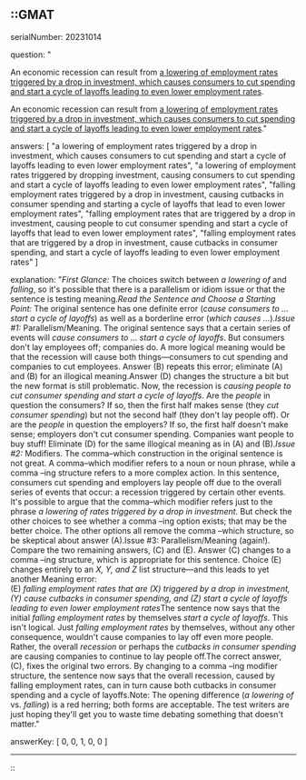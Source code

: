 ::GMAT
---


serialNumber: 20231014

question: "<p>An economic recession can result from <u>a lowering of employment rates triggered by a drop in investment, which causes consumers to cut spending and start a cycle of layoffs leading to even lower employment rates</u>.</p>An economic recession can result from <u>a lowering of employment rates triggered by a drop in investment, which causes consumers to cut spending and start a cycle of layoffs leading to even lower employment rates</u>."

answers: [
  "a lowering of employment rates triggered by a drop in investment, which causes consumers to cut spending and start a cycle of layoffs leading to even lower employment rates",
  "a lowering of employment rates triggered by dropping investment, causing consumers to cut spending and start a cycle of layoffs leading to even lower employment rates",
  "falling employment rates triggered by a drop in investment, causing cutbacks in consumer spending and starting a cycle of layoffs that lead to even lower employment rates",
  "falling employment rates that are triggered by a drop in investment, causing people to cut consumer spending and start a cycle of layoffs that lead to even lower employment rates",
  "falling employment rates that are triggered by a drop in investment, cause cutbacks in consumer spending, and start a cycle of layoffs leading to even lower employment rates"
]

explanation: "<i>First Glance:</i> The choices switch between <i>a lowering of</i> and <i>falling</i>, so it's possible that there is a parallelism or idiom issue or that the sentence is testing meaning.<i>Read the Sentence and Choose a Starting Point:</i> The original sentence has one definite error (<i>cause consumers to ... start a cycle of layoffs</i>) as well as a borderline error (<i>which causes ...</i>).<i>Issue #1:</i> Parallelism/Meaning. The original sentence says that a certain series of events will <i>cause consumers to ... start a cycle of layoffs</i>. But consumers don't lay employees off; companies do. A more logical meaning would be that the recession will cause both things—consumers to cut spending and companies to cut employees. Answer (B) repeats this error; eliminate (A) and (B) for an illogical meaning.Answer (D) changes the structure a bit but the new format is still problematic. Now, the recession is <i>causing people to cut consumer spending and start a cycle of layoffs</i>. Are the <i>people</i> in question the consumers? If so, then the first half makes sense (they <i>cut consumer spending</i>) but not the second half (they don't lay people off). Or are the <i>people</i> in question the employers? If so, the first half doesn't make sense; employers don't cut consumer spending. Companies want people to buy stuff! Eliminate (D) for the same illogical meaning as in (A) and (B).<i>Issue #2:</i> Modifiers. The comma–which construction in the original sentence is not great. A comma–which modifier refers to a noun or noun phrase, while a comma –ing structure refers to a more complex action. In this sentence, consumers cut spending and employers lay people off due to the overall series of events that occur: a recession triggered by certain other events. It's possible to argue that the comma–which modifier refers just to the phrase <i>a lowering of rates triggered by a drop in investment</i>. But check the other choices to see whether a comma –ing option exists; that may be the better choice. The other options all remove the comma –which structure, so be skeptical about answer (A).Issue #3: Parallelism/Meaning (again!). Compare the two remaining answers, (C) and (E). Answer (C) changes to a comma –ing structure, which is appropriate for this sentence. Choice (E) changes entirely to an <i>X, Y, and Z</i> list structure—and this leads to yet another Meaning error:<br>(E) <i>falling employment rates that are (X) triggered by a drop in investment, (Y) cause cutbacks in consumer spending, and (Z) start a cycle of layoffs leading to even lower employment rates</i>The sentence now says that the initial <i>falling employment rates</i> by themselves <i>start a cycle of layoffs</i>. This isn't logical. Just <i>falling employment rates</i> by themselves, without any other consequence, wouldn't cause companies to lay off even more people. Rather, the overall <i>recession</i> or perhaps the <i>cutbacks in consumer spending</i> are causing companies to continue to lay people off.The correct answer, (C), fixes the original two errors. By changing to a comma –ing modifier structure, the sentence now says that the overall recession, caused by falling employment rates, can in turn cause both cutbacks in consumer spending and a cycle of layoffs.Note: The opening difference (<i>a lowering of</i> vs. <i>falling</i>) is a red herring; both forms are acceptable. The test writers are just hoping they'll get you to waste time debating something that doesn't matter."

answerKey: [
  0, 
  0, 
  1, 
  0, 
  0
]



---
::